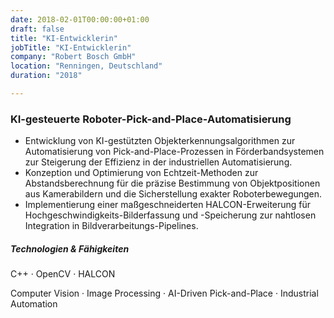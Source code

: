 ```yaml
---
date: 2018-02-01T00:00:00+01:00
draft: false
title: "KI-Entwicklerin"
jobTitle: "KI-Entwicklerin"
company: "Robert Bosch GmbH"
location: "Renningen, Deutschland"
duration: "2018"

---
```

### KI-gesteuerte Roboter-Pick-and-Place-Automatisierung

- Entwicklung von KI-gestützten Objekterkennungsalgorithmen zur Automatisierung von Pick-and-Place-Prozessen in Förderbandsystemen zur Steigerung der Effizienz in der industriellen Automatisierung.
- Konzeption und Optimierung von Echtzeit-Methoden zur Abstandsberechnung für die präzise Bestimmung von Objektpositionen aus Kamerabildern und die Sicherstellung exakter Roboterbewegungen.
- Implementierung einer maßgeschneiderten HALCON-Erweiterung für Hochgeschwindigkeits-Bilderfassung und -Speicherung zur nahtlosen Integration in Bildverarbeitungs-Pipelines.

##### Technologien & Fähigkeiten
C++ · OpenCV · HALCON

Computer Vision · Image Processing · AI-Driven Pick-and-Place · Industrial Automation
